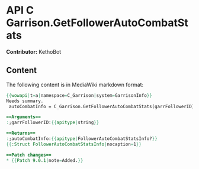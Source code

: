 # API C Garrison.GetFollowerAutoCombatStats

**Contributor:** KethoBot

## Content

The following content is in MediaWiki markdown format:

```mediawiki
{{wowapi|t=a|namespace=C_Garrison|system=GarrisonInfo}}
Needs summary.
 autoCombatInfo = C_Garrison.GetFollowerAutoCombatStats(garrFollowerID)

==Arguments==
:;garrFollowerID:{{apitype|string}}

==Returns==
:;autoCombatInfo:{{apitype|FollowerAutoCombatStatsInfo?}}
{{:Struct FollowerAutoCombatStatsInfo|nocaption=1}}

==Patch changes==
* {{Patch 9.0.1|note=Added.}}
```